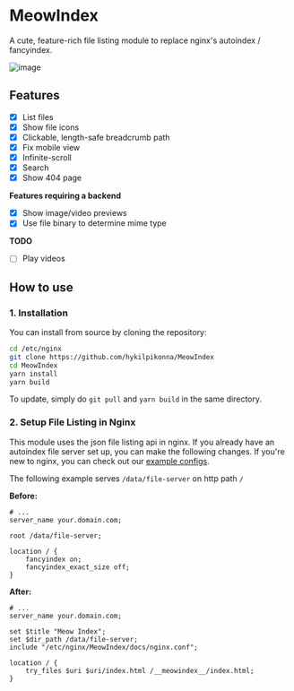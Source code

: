 # MeowIndex

A cute, feature-rich file listing module to replace nginx's autoindex / fancyindex.

![image](https://user-images.githubusercontent.com/22280294/219513952-736182cb-a38a-4a49-b9ea-f9160399987c.png)

## Features

* [x] List files
* [x] Show file icons
* [x] Clickable, length-safe breadcrumb path
* [x] Fix mobile view
* [x] Infinite-scroll
* [x] Search
* [x] Show 404 page

**Features requiring a backend**

* [x] Show image/video previews
* [x] Use file binary to determine mime type

**TODO**

* [ ] Play videos

## How to use

### 1. Installation

You can install from source by cloning the repository:

```sh
cd /etc/nginx
git clone https://github.com/hykilpikonna/MeowIndex
cd MeowIndex
yarn install
yarn build
```

To update, simply do `git pull` and `yarn build` in the same directory.

### 2. Setup File Listing in Nginx

This module uses the json file listing api in nginx. If you already have an autoindex file server set up, you can make the following changes. If you're new to nginx, you can check out our [example configs](docs/examples).

The following example serves `/data/file-server` on http path `/`

**Before:**

```nginx
# ...
server_name your.domain.com;

root /data/file-server;

location / {
    fancyindex on;
    fancyindex_exact_size off;
}
```

**After:**

```nginx
# ...
server_name your.domain.com;

set $title "Meow Index";
set $dir_path /data/file-server;
include "/etc/nginx/MeowIndex/docs/nginx.conf";

location / {
    try_files $uri $uri/index.html /__meowindex__/index.html;
}
```
